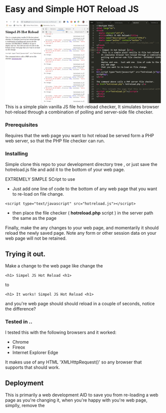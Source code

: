 # Easy and Simple  HOT Reload JS
![](hotreload_page.PNG?raw=true) 
This is a simple plain vanilla JS file hot-reload checker,
It simulates browser hot-reload through a combination of 
polling and server-side file checker. 

### Prerequisites

Requires that the web page you want to hot reload be served form a 
PHP web server, so that the PHP file checker can run.

### Installing

Simple clone this repo to your development directory tree , or just 
save the hotreload.js file and add it to the bottom of your web page.

EXTREMELY SIMPLE SCript to use
  -  Just add one  line of code to the bottom of any web page that you want to re-load on file change. 
 
```
<script type="text/javascript" src="hotreload.js"></script>
```

 - then place the file checker ( **hotreload.php** script ) in the server path the same as the page
  
Finally, make the any changes to your web page, and momentarily it 
should reload the newly saved page.  Note any form or other session 
data on your web page will not be retained. 

## Trying it out.

Make a change to the web page like change the 
```
<h1> Simpel JS Hot Reload <h1>
```
to 
```
<h1> It works! Simpel JS Hot Reload <h1>
```

and you're web page should should reload in a couple of seconds, notice the difference?

### Tested in ..

I tested this with  the following browsers and it worked:
  * Chrome 
  * Fireox 
  * Internet Explorer Edge
  
It makes use of any HTML 'XMLHttpRequest()' so any browser that supports that should work.

## Deployment

This is primarily a web development AID to save you from re-loading a web page as you're changing it, when you're happy with 
you're web page, simplly, remove the <Script> tag
	
```
<script type="text/javascript" src="hotreload.js"></script>
```
and you're page will stop the reloads.

## Authors

* **Tony Brandao** - *Initial work* - [TonyBrandao](https://github.com/PurpleBooth)

See also the list of [contributors](https://github.com/your/project/contributors) who participated in this project.

## License

This project is licensed under the MIT License - see the [LICENSE.md](LICENSE.md) file for details

## Acknowledgments

* Webpack and other modern webframeworks that hot-reload the code for you.
